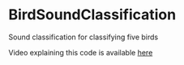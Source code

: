 # BirdSoundClassification
Sound classification for classifying five birds

Video explaining this code is available [here](https://youtu.be/q2E-lhoJFBg)
